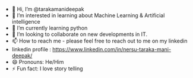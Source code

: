 - 👋 Hi, I’m @tarakamanideepak
- 👀 I’m interested in learning about Machine Learning & Artificial intelligence
- 🌱 I’m currently learning python 
- 💞️ I’m looking to collaborate on new developments in IT.
- 📫 How to reach me - please feel free to reach out to me on my linkedin
-  linkedin profile : https://www.linkedin.com/in/nersu-taraka-mani-deepak/
- 😄 Pronouns: He/Him
- ⚡ Fun fact: I love story telling

<!---
taraka-cs50/taraka-cs50 is a ✨ special ✨ repository because its `README.md` (this file) appears on your GitHub profile.
You can click the Preview link to take a look at your changes.
--->
